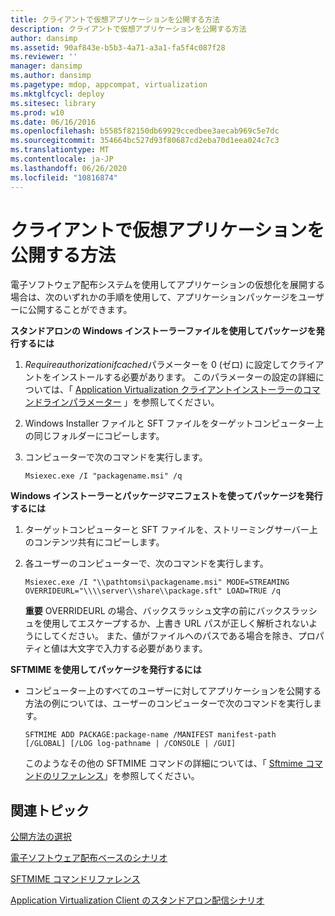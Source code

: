 ```yaml
---
title: クライアントで仮想アプリケーションを公開する方法
description: クライアントで仮想アプリケーションを公開する方法
author: dansimp
ms.assetid: 90af843e-b5b3-4a71-a3a1-fa5f4c087f28
ms.reviewer: ''
manager: dansimp
ms.author: dansimp
ms.pagetype: mdop, appcompat, virtualization
ms.mktglfcycl: deploy
ms.sitesec: library
ms.prod: w10
ms.date: 06/16/2016
ms.openlocfilehash: b5585f82150db69929ccedbee3aecab969c5e7dc
ms.sourcegitcommit: 354664bc527d93f80687cd2eba70d1eea024c7c3
ms.translationtype: MT
ms.contentlocale: ja-JP
ms.lasthandoff: 06/26/2020
ms.locfileid: "10816874"
---
```

# クライアントで仮想アプリケーションを公開する方法


電子ソフトウェア配布システムを使用してアプリケーションの仮想化を展開する場合は、次のいずれかの手順を使用して、アプリケーションパッケージをユーザーに公開することができます。

**スタンドアロンの Windows インストーラーファイルを使用してパッケージを発行するには**

1.  *Requireauthorizationifcached*パラメーターを 0 (ゼロ) に設定してクライアントをインストールする必要があります。 このパラメーターの設定の詳細については、「 [Application Virtualization クライアントインストーラーのコマンドラインパラメーター](application-virtualization-client-installer-command-line-parameters.md) 」を参照してください。

2.  Windows Installer ファイルと SFT ファイルをターゲットコンピューター上の同じフォルダーにコピーします。

3.  コンピューターで次のコマンドを実行します。

    `Msiexec.exe /I "packagename.msi" /q`

**Windows インストーラーとパッケージマニフェストを使ってパッケージを発行するには**

1.  ターゲットコンピューターと SFT ファイルを、ストリーミングサーバー上のコンテンツ共有にコピーします。

2.  各ユーザーのコンピューターで、次のコマンドを実行します。

    `Msiexec.exe /I "\\pathtomsi\packagename.msi" MODE=STREAMING  OVERRIDEURL="\\\\server\\share\\package.sft" LOAD=TRUE /q`

    **重要** OVERRIDEURL の場合、バックスラッシュ文字の前にバックスラッシュを使用してエスケープするか、上書き URL パスが正しく解析されないようにしてください。 また、値がファイルへのパスである場合を除き、プロパティと値は大文字で入力する必要があります。

     

**SFTMIME を使用してパッケージを発行するには**

-   コンピューター上のすべてのユーザーに対してアプリケーションを公開する方法の例については、ユーザーのコンピューターで次のコマンドを実行します。

    `SFTMIME ADD PACKAGE:package-name /MANIFEST manifest-path                                 [/GLOBAL] [/LOG log-pathname | /CONSOLE | /GUI]`

    このようなその他の SFTMIME コマンドの詳細については、「 [Sftmime コマンドのリファレンス](sftmime--command-reference.md)」を参照してください。

## 関連トピック


[公開方法の選択](determine-your-publishing-method.md)

[電子ソフトウェア配布ベースのシナリオ](electronic-software-distribution-based-scenario.md)

[SFTMIME コマンドリファレンス](sftmime--command-reference.md)

[Application Virtualization Client のスタンドアロン配信シナリオ](stand-alone-delivery-scenario-for-application-virtualization-clients.md)

 

 





